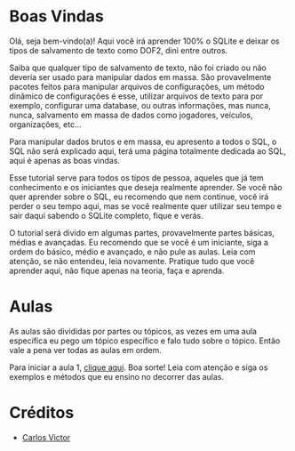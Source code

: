 # Boas Vindas
Olá, seja bem-vindo(a)! Aqui você irá aprender 100% o SQLite e deixar os tipos de salvamento de texto como DOF2, dini entre outros.

Saiba que qualquer tipo de salvamento de texto, não foi criado ou não deveria ser usado para manipular dados em massa. São provavelmente pacotes feitos para manipular arquivos de configurações, um método dinâmico de configurações é esse, utilizar arquivos de texto para por exemplo, configurar uma database, ou outras informações, mas nunca, nunca, salvamento em massa de dados como jogadores, veículos, organizações, etc...

Para manipular dados brutos e em massa, eu apresento a todos o SQL, o SQL não será explicado aqui, terá uma página totalmente dedicada ao SQL, aqui é apenas as boas vindas.

Esse tutorial serve para todos os tipos de pessoa, aqueles que já tem conhecimento e os iniciantes que deseja realmente aprender. Se você não quer aprender sobre o SQL, eu recomendo que nem continue, você irá perder o seu tempo aqui, mas se você realmente quer utilizar seu tempo e sair daqui sabendo o SQLite completo, fique e verás.

O tutorial será divido em algumas partes, provavelmente partes básicas, médias e avançadas. Eu recomendo que se você é um iniciante, siga a ordem do básico, médio e avançado, e não pule as aulas. Leia com atenção, se não entendeu, leia novamente. Pratique tudo que você aprender aqui, não fique apenas na teoria, faça e aprenda.

# Aulas
As aulas são divididas por partes ou tópicos, as vezes em uma aula específica eu pego um tópico específico e falo tudo sobre o tópico. Então vale a pena ver todas as aulas em ordem.

Para iniciar a aula 1, [clique aqui](https://github.com/CarlinCV/sqlite-samp/blob/main/Aulas/Aula_1.md). Boa sorte! Leia com atenção e siga os exemplos e métodos que eu ensino no decorrer das aulas.

# Créditos
- [Carlos Victor](https://github.com/CarlinCV)